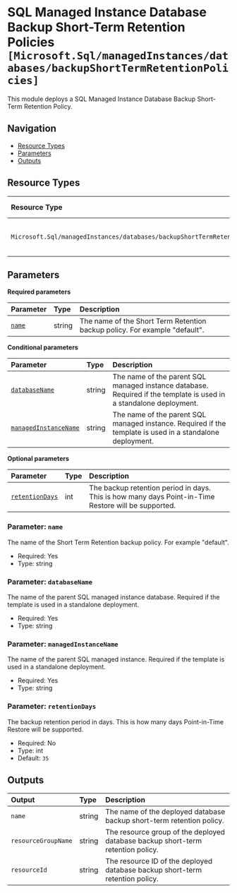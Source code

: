# SQL Managed Instance Database Backup Short-Term Retention Policies `[Microsoft.Sql/managedInstances/databases/backupShortTermRetentionPolicies]`

This module deploys a SQL Managed Instance Database Backup Short-Term Retention Policy.

## Navigation

- [Resource Types](#Resource-Types)
- [Parameters](#Parameters)
- [Outputs](#Outputs)

## Resource Types

| Resource Type | API Version |
| :-- | :-- |
| `Microsoft.Sql/managedInstances/databases/backupShortTermRetentionPolicies` | [2023-08-01-preview](https://learn.microsoft.com/en-us/azure/templates/Microsoft.Sql/2023-08-01-preview/managedInstances/databases/backupShortTermRetentionPolicies) |

## Parameters

**Required parameters**

| Parameter | Type | Description |
| :-- | :-- | :-- |
| [`name`](#parameter-name) | string | The name of the Short Term Retention backup policy. For example "default". |

**Conditional parameters**

| Parameter | Type | Description |
| :-- | :-- | :-- |
| [`databaseName`](#parameter-databasename) | string | The name of the parent SQL managed instance database. Required if the template is used in a standalone deployment. |
| [`managedInstanceName`](#parameter-managedinstancename) | string | The name of the parent SQL managed instance. Required if the template is used in a standalone deployment. |

**Optional parameters**

| Parameter | Type | Description |
| :-- | :-- | :-- |
| [`retentionDays`](#parameter-retentiondays) | int | The backup retention period in days. This is how many days Point-in-Time Restore will be supported. |

### Parameter: `name`

The name of the Short Term Retention backup policy. For example "default".

- Required: Yes
- Type: string

### Parameter: `databaseName`

The name of the parent SQL managed instance database. Required if the template is used in a standalone deployment.

- Required: Yes
- Type: string

### Parameter: `managedInstanceName`

The name of the parent SQL managed instance. Required if the template is used in a standalone deployment.

- Required: Yes
- Type: string

### Parameter: `retentionDays`

The backup retention period in days. This is how many days Point-in-Time Restore will be supported.

- Required: No
- Type: int
- Default: `35`

## Outputs

| Output | Type | Description |
| :-- | :-- | :-- |
| `name` | string | The name of the deployed database backup short-term retention policy. |
| `resourceGroupName` | string | The resource group of the deployed database backup short-term retention policy. |
| `resourceId` | string | The resource ID of the deployed database backup short-term retention policy. |
